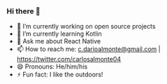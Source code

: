 ### Hi there 👋

- 🔭 I’m currently working on open source projects
- 🌱 I’m currently learning Kotlin
- 💬 Ask me about React Native
- 📫 How to reach me: c.darioalmonte@gmail.com | https://twitter.com/carlosalmonte04
- 😄 Pronouns: He/him/his
- ⚡ Fun fact: I like the outdoors!
